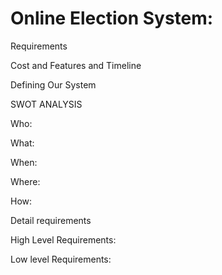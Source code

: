 # Online Election System:


Requirements




Cost and Features and Timeline






Defining Our System







SWOT ANALYSIS

Who:

What:

When:

Where:

How:


Detail requirements


High Level Requirements:


Low level Requirements:
